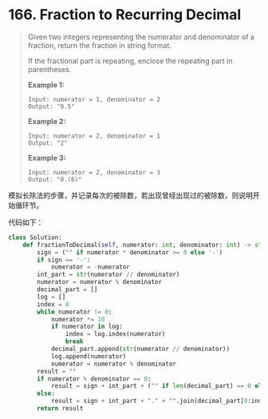 # 166. Fraction to Recurring Decimal

> Given two integers representing the numerator and denominator of a fraction, return the fraction in string format.
>
> If the fractional part is repeating, enclose the repeating part in parentheses.
>
> **Example 1:**
>
> ```
> Input: numerator = 1, denominator = 2
> Output: "0.5"
> ```
>
> **Example 2:**
>
> ```
> Input: numerator = 2, denominator = 1
> Output: "2"
> ```
>
> **Example 3:**
>
> ```
> Input: numerator = 2, denominator = 3
> Output: "0.(6)"
> ```

模拟长除法的步骤，并记录每次的被除数，若出现曾经出现过的被除数，则说明开始循环节。

代码如下：

```python
class Solution:
    def fractionToDecimal(self, numerator: int, denominator: int) -> str:
        sign = ("" if numerator * denominator >= 0 else '-')
        if sign == '-':
            numerator = -numerator
        int_part = str(numerator // denominator)
        numerator = numerator % denominator
        decimal_part = []
        log = []
        index = 0
        while numerator != 0:
            numerator *= 10
            if numerator in log:
                index = log.index(numerator)
                break
            decimal_part.append(str(numerator // denominator))
            log.append(numerator)
            numerator = numerator % denominator
        result = ""
        if numerator % denominator == 0:
            result = sign + int_part + ("" if len(decimal_part) == 0 else '.' + ''.join(decimal_part) )
        else:
            result = sign + int_part + "." + "".join(decimal_part[0:index]) + "(" + "".join(decimal_part[index:]) + ")"
        return result
```

